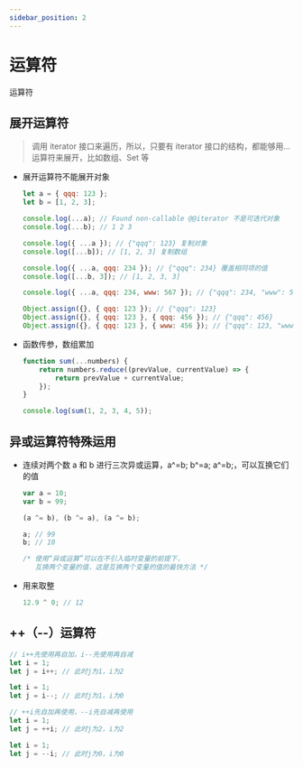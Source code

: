 ```yaml
---
sidebar_position: 2
---
```


# 运算符

运算符

## 展开运算符

> 调用 iterator 接口来遍历，所以，只要有 iterator 接口的结构，都能够用...运算符来展开，比如数组、Set 等

-   展开运算符不能展开对象

    ```javascript
    let a = { qqq: 123 };
    let b = [1, 2, 3];

    console.log(...a); // Found non-callable @@iterator 不是可迭代对象
    console.log(...b); // 1 2 3

    console.log({ ...a }); // {"qqq": 123} 复制对象
    console.log([...b]); // [1, 2, 3] 复制数组

    console.log({ ...a, qqq: 234 }); // {"qqq": 234} 覆盖相同项的值
    console.log([...b, 3]); // [1, 2, 3, 3]

    console.log({ ...a, qqq: 234, www: 567 }); // {"qqq": 234, "www": 567} 合并对象

    Object.assign({}, { qqq: 123 }); // {"qqq": 123}
    Object.assign({}, { qqq: 123 }, { qqq: 456 }); // {"qqq": 456}
    Object.assign({}, { qqq: 123 }, { www: 456 }); // {"qqq": 123, "www": 456}
    ```

-   函数传参，数组累加

    ```javascript
    function sum(...numbers) {
        return numbers.reduce((prevValue, currentValue) => {
            return prevValue + currentValue;
        });
    }

    console.log(sum(1, 2, 3, 4, 5));
    ```

## 异或运算符特殊运用

-   连续对两个数 a 和 b 进行三次异或运算，a^=b; b^=a; a^=b;，可以互换它们的值

    ```javascript
    var a = 10;
    var b = 99;

    (a ^= b), (b ^= a), (a ^= b);

    a; // 99
    b; // 10

    /* 使用“异或运算”可以在不引入临时变量的前提下，
       互换两个变量的值，这是互换两个变量的值的最快方法 */
    ```

-   用来取整

    ```javascript
    12.9 ^ 0; // 12
    ```

## ++（--）运算符

```javascript
// i++先使用再自加，i--先使用再自减
let i = 1;
let j = i++; // 此时j为1，i为2

let i = 1;
let j = i--; // 此时j为1，i为0

// ++i先自加再使用，--i先自减再使用
let i = 1;
let j = ++i; // 此时j为2，i为2

let i = 1;
let j = --i; // 此时j为0，i为0
```

